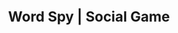 ---
title: Word Spy | Social Game
description: Word Spy game's app. Eliminate the spies and don't let them find out the secret word.
name: Word Spy Game
shortName: Word Spy
addShortcut: true
url: https://github.com/mauriciabad/wordspy
maskableIcon: /apps/wordspy/maskable-icon.png
---